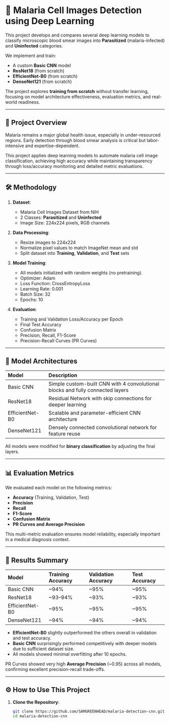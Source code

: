 # 🦠 Malaria Cell Images Detection using Deep Learning

This project develops and compares several deep learning models to classify microscopic blood smear images into **Parasitized** (malaria-infected) and **Uninfected** categories.

We implement and train:
- A custom **Basic CNN** model
- **ResNet18** (from scratch)
- **EfficientNet-B0** (from scratch)
- **DenseNet121** (from scratch)

The project explores **training from scratch** without transfer learning, focusing on model architecture effectiveness, evaluation metrics, and real-world readiness.

---

## 📖 Project Overview

Malaria remains a major global health issue, especially in under-resourced regions. Early detection through blood smear analysis is critical but labor-intensive and expertise-dependent.  

This project applies deep learning models to automate malaria cell image classification, achieving high accuracy while maintaining transparency through loss/accuracy monitoring and detailed metric evaluations.

---

## 🛠️ Methodology

1. **Dataset**:  
   - Malaria Cell Images Dataset from NIH
   - 2 Classes: **Parasitized** and **Uninfected**
   - Image Size: 224x224 pixels, RGB channels

2. **Data Processing**:  
   - Resize images to 224x224
   - Normalize pixel values to match ImageNet mean and std
   - Split dataset into **Training**, **Validation**, and **Test** sets

3. **Model Training**:
   - All models initialized with random weights (no pretraining).
   - Optimizer: Adam
   - Loss Function: CrossEntropyLoss
   - Learning Rate: 0.001
   - Batch Size: 32
   - Epochs: 10

4. **Evaluation**:
   - Training and Validation Loss/Accuracy per Epoch
   - Final Test Accuracy
   - Confusion Matrix
   - Precision, Recall, F1-Score
   - Precision-Recall Curves (PR Curves)

---

## 🧠 Model Architectures

| Model | Description |
|:------|:------------|
| Basic CNN | Simple custom-built CNN with 4 convolutional blocks and fully connected layers |
| ResNet18 | Residual Network with skip connections for deeper learning |
| EfficientNet-B0 | Scalable and parameter-efficient CNN architecture |
| DenseNet121 | Densely connected convolutional network for feature reuse |

All models were modified for **binary classification** by adjusting the final layers.

---

## 📊 Evaluation Metrics

We evaluated each model on the following metrics:

- **Accuracy** (Training, Validation, Test)
- **Precision**
- **Recall**
- **F1-Score**
- **Confusion Matrix**
- **PR Curves and Average Precision**

This multi-metric evaluation ensures model reliability, especially important in a medical diagnosis context.

---

## 🧪 Results Summary

| Model | Training Accuracy | Validation Accuracy | Test Accuracy |
|:------|:------------------|:--------------------|:--------------|
| Basic CNN | ~94% | ~95% | ~95% |
| ResNet18 | ~93–94% | ~93% | ~93% |
| EfficientNet-B0 | ~95% | ~95% | ~95% |
| DenseNet121 | ~94% | ~94% | ~94% |

- **EfficientNet-B0** slightly outperformed the others overall in validation and test accuracy.
- **Basic CNN** surprisingly performed competitively with deeper models due to sufficient dataset size.
- All models showed minimal overfitting after 10 epochs.

PR Curves showed very high **Average Precision** (~0.95) across all models, confirming excellent precision-recall trade-offs.

---

## ⚙️ How to Use This Project

1. **Clone the Repository**:
   ```bash
   git clone https://github.com/SAMGREENHEAD/malaria-detection-cnn.git
   cd malaria-detection-cnn
